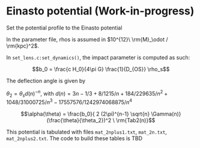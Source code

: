 # Einasto potential (Work-in-progress)

Set the potential profile to the Einasto potential

In the parameter file, rhos is assumed in $10^{12}\ \rm{M}_\odot / \rm{kpc}^2$.

In `set_lens.c:set_dynamics()`, the impact parameter is computed as such:

$$b_0 = \frac{c H_0}{4\pi G}  \frac{1}{D_{OS}} \rho_s$$

The deflection angle is given by

$\theta_2 = \theta_s d(n)^{-n}$, with $d(n) = 3n-1/3 + 8/1215/n + 184/229635/n^2 + 1048/31000725/n^3 - 17557576/1242974068875/n^4$

$$\alpha(\theta) = \frac{b_0}{ 2 (2\pi)^{n-1} \sqrt{n} \Gamma(n)} (\frac{\theta}{\theta_2})^2 \ \rm{Tab2(n)}$$

This potential is tabulated with files `mat_2nplus1.txt`, `mat_2n.txt`, `mat_2nplus2.txt`. The code to build these tables is TBD

